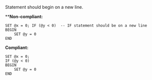 Statement should begin on a new line.

****Non-compliant:**

```tsql
SET @x = 0; IF (@y < 0)  -- IF statement should be on a new line
BEGIN
    SET @y = 0
END
```

**Compliant:**

```tsql
SET @x = 0;
IF (@y < 0)
BEGIN
    SET @y = 0
END
```
